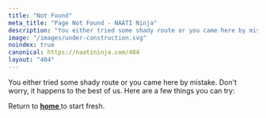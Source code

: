 ```yaml
---
title: "Not Found"
meta_title: "Page Not Found - NAATI Ninja"
description: "You either tried some shady route or you came here by mistake. Return to home to start fresh."
image: "/images/under-construction.svg"
noindex: true
canonical: https://naatininja.com/404
layout: "404"
---
```


You either tried some shady route or you came here by mistake.
Don't worry, it happens to the best of us. Here are a few things you can try:

Return to **[home ](https://naatininja.com)** to start fresh.
